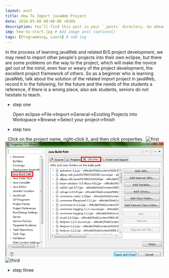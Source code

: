 ```yaml
---
layout: post
title: How To Import javaWeb Project
date: 2018-05-08 00:00:00 +0300
description: You’ll find this post in your `_posts` directory. Go ahead and edit it and re-build the site to see your changes. # Add post description (optional)
img: how-to-start.jpg # Add image post (optional)
tags: [Programming, Learn] # add tag
---
```

In the process of learning javaWeb and related B/S project development, we may need to import other people's projects into their own eclipse, but there are some problems on the way to the project, which will make the novice get out of the mind, even fear or weary of the project development, the excellent project framework of others. So as a beginner who is learning javaWeb, talk about the solution of the related import project in javaWeb, record it in the following, for the future and the needs of the students a reference, if there is a wrong place, also ask students, seniors do not hesitate to teach.

* step one

  Open eclipse->File->Import->General->Existing Projects into Workspace->Browse->Select your project->finish
* step two

    Click on the project name, right-click it, and then click properties.
  ![first](/assets/img/180508/first.png)
  ![second](/assets/img/180508/second.png)
  ![third](/assets/img/180508/third.png)
* step three
